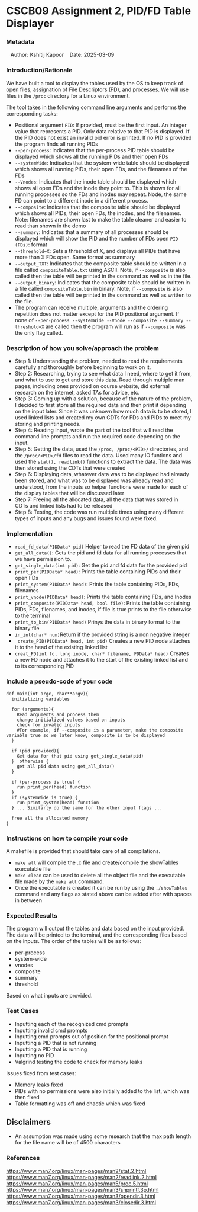 # CSCB09 Assignment 2, PID/FD Table Displayer

### Metadata
   Author: Kshitij Kapoor
   Date: 2025-03-09


### Introduction/Rationale
We have built a tool to display the tables used by the OS to keep track of open files, assignation of File Descriptors (FD), and processes. We will use files in the ```/proc``` directory for a Linux environment.

The tool takes in the following command line arguments and performs the corresponding tasks:

- Positional argument ``` PID ```: If provided, must be the first input. An integer value that represents a PID. Only data relative to that PID is displayed. If the PID does not exist an invalid pid error is printed. If no PID is provided the program finds all running PIDs
- ``` --per-process ```: Indicates that the per-process PID table should be displayed which shows all the running PIDs and their open FDs
- ``` --systemWide ```: Indicates that the system-wide table should be displayed which shows all running PIDs, their open FDs, and the filenames of the FDs 
- ``` --Vnodes ```: Indicates that the inode table should be displayed which shows all open FDs and the inode they point to. This is shown for all running processes so the FDs and inodes may repeat. Node, the same FD can point to a different inode in a different process. 
- ``` --composite ```: Indicates that the composite table should be displayed which shows all PIDs, their open FDs, the inodes, and the filenames. Note: filenames are shown last to make the table cleaner and easier to read than shown in the demo 
- ``` --summary ```: Indicates that a summary of all processes should be displayed which will show the PID and the number of FDs open ``` PID (FDs) ```: format 
- ``` --threshold=X ```: Sets a threshold of X, and displays all PIDs that have more than X FDs open. Same format as summary
- ``` --output_TXT ```: Indicates that the composite table should be written in a file called ``` compositeTable.txt ``` using ASCII. Note, if ``` --composite ``` is also called then the table will be printed in the command as well as in the file. 
- ``` --output_binary ```: Indicates that the composite table should be written in a file called ``` compositeTable.bin ``` in binary. Note, if ``` --composite ``` is also called then the table will be printed in the command as well as written to the file. 
- The program can receive multiple, arguments and the ordering repetition does not matter except for the PID positional argument. If none of ``` --per-process --systemWide --Vnode --composite --summary --threshold=X ``` are called then the program will run as if ``` --composite ``` was the only flag called.

### Description of how you solve/approach the problem
- Step 1: Understanding the problem, needed to read the requirements carefully and thoroughly before beginning to work on it.
- Step 2: Researching, trying to see what data I need, where to get it from, and what to use to get and store this data. Read through multiple man pages, including ones provided on course website, did external research on the internet, asked TAs for advice, etc.
- Step 3: Coming up with a solution, because of the nature of the problem, I decided to first store all the required data and then print it depending on the input later. Since it was unknown how much data is to be stored, I used linked lists and created my own CDTs for FDs and PIDs to meet my storing and printing needs.
- Step 4: Reading input, wrote the part of the tool that will read the command line prompts and run the required code depending on the input.
- Step 5: Getting the data, used the ``` /proc, /proc/<PID>/ ``` directories, and the ``` /proc/<PID>/fd ``` files to read the data. Used many IO funtions and used the ``` stat(), readlink() ``` functions to extract the data. The data was then stored using the CDTs that were created
- Step 6: Displaying data, whatever data was to be displayed had already been stored, and what was to be displayed was already read and understood, from the inputs so helper functions were made for each of the display tables that will be discussed later
- Step 7: Freeing all the allocated data, all the data that was stored in CDTs and linked lists had to be released
- Step 8: Testing, the code was run multiple times using many different types of inputs and any bugs and issues found were fixed.

### Implementation
- ``` read_fd_data(PIDData* pid) ``` Helper to read the FD data of the given pid
- ``` get_all_data() ```: Gets the pid and fd data for all running processes that we have permission to.
- ``` get_single_data(int pid) ```: Get the pid and fd data for the provided pid
- ``` print_per(PIDData* head) ```: Prints the table containing PIDs and their open FDs
- ``` print_system(PIDData* head) ```: Prints the table containing PIDs, FDs, filenames
- ``` print_vnode(PIDData* head) ```: Prints the table containing FDs, and Inodes
- ``` print_composite(PIDData* head, bool file) ```: Prints the table containing PIDs, FDs, filenames, and inodes, if file is true prints to the file otherwise to the terminal
- ``` print_to_bin(PIDData* head) ``` Prinys the data in binary format to the binary file
- ``` in_int(char* num) ```Return if the provided string is a non negative integer
- ``` create_PID(PIDData* head, int pid)``` Creates a new PID node attaches it to the head of the existing linked list
- ``` creat_FD(int fd, long inode, char* filename, FDData* head) ``` Creates a new FD node and attaches it to the start of the existing linked list and to its corresponding PID

### Include a pseudo-code of your code
```
def main(int argc, char**argv){
  initializing variables
  
  for (arguments){
    Read arguments and process them
    change initialized values based on inputs
    check for invalid inputs
    #For example, if --composite is a parameter, make the composite variable true so we later know, composite is to be displayed
  }

  if (pid provided){
    Get data for that pid using get_single_data(pid)
  }  otherwise {
    get all pid data using get_all_data()
  }

  if (per-process is true) {
    run print_per(head) function
  } 
  if (systemWide is true) {
    run print_system(head) function
  } ... Similarly do the same for the other input flags ...

  free all the allocated memory
}
```
    
### Instructions on how to compile your code
A makefile is provided that should take care of all compilations.
- ``` make all ``` will compile the .c file and create/compile the showTables executable file
- ``` make clean ``` can be used to delete all the object file and the executable file made by the ``` make all ``` command.
- Once the executable is created it can be run by using the ``` ./showTables ``` command and any flags as stated above can be added after with spaces in between 


### Expected Results
The program will output the tables and data based on the input provided. The data will be printed to the terminal, and the corresponding files based on the inputs. The order of the tables will be as follows:
- per-process
- system-wide
- vnodes
- composite
- summary
- threshold

Based on what inputs are provided.


### Test Cases
- Inputting each of the recognized cmd prompts
- Inputting invalid cmd prompts
- Inputting cmd prompts out of position for the positional prompt
- Inputting a PID that is not running
- Inputting a PID that is running
- Inputting no PID
- Valgrind testing the code to check for memory leaks

Issues fixed from test cases:
- Memory leaks fixed
- PIDs with no permissions were also initially added to the list, which was then fixed
- Table formatting was off and chaotic which was fixed


## Disclaimers
- An assumption was made using some research that the max path length for the file name will be of 4500 characters


### References
https://www.man7.org/linux/man-pages/man2/stat.2.html
https://www.man7.org/linux/man-pages/man2/readlink.2.html
https://www.man7.org/linux/man-pages/man5/proc.5.html
https://www.man7.org/linux/man-pages/man3/snprintf.3p.html
https://www.man7.org/linux/man-pages/man3/opendir.3.html
https://www.man7.org/linux/man-pages/man3/closedir.3.html

